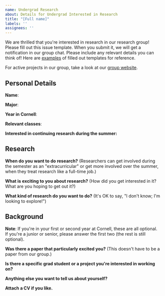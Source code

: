 ```yaml
---
name: Undergrad Research
about: Details for Undergrad Interested in Research
title: "[Full name]"
labels: ''
assignees: ''
---
```


We are thrilled that you're interested in research in our research group! Please fill out this issue template. When you submit it, we will get a notification in our group chat. Please include any relevant details you can think of! Here are [examples](https://github.com/cucapra/undergrad-research/issues?q=is%3Aissue+is%3Aopen+label%3AExample) of filled out templates for reference.

For active projects in our group, take a look at our [group website](https://capra.cs.cornell.edu/).


## Personal Details

**Name**:

**Major**:

**Year in Cornell**:

**Relevant classes**:

**Interested in continuing research during the summer:**


## Research

**When do you want to do research?**
(Researchers can get involved during the semester as an "extracurricular" or get more involved over the summer, when they treat research like a full-time job.)

**What is exciting to you about research?**
(How did you get interested in it? What are you hoping to get out it?)

**What kind of research do you want to do?**
(It's OK to say, "I don't know; I'm looking to explore!")


## Background

**Note**: If you're in your first or second year at Cornell, these are all optional. If you're a junior or senior, please answer the first two (the rest is still optional).

**Was there a paper that particularly excited you?**
(This doesn't have to be a paper from our group.)

**Is there a specific grad student or a project you're interested in working on?**

**Anything else you want to tell us about yourself?**

**Attach a CV if you like.**
